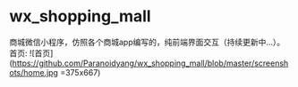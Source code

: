 # wx_shopping_mall
商城微信小程序，仿照各个商城app编写的，纯前端界面交互（持续更新中...）。
首页:
![首页](https://github.com/Paranoidyang/wx_shopping_mall/blob/master/screenshots/home.jpg =375x667)





